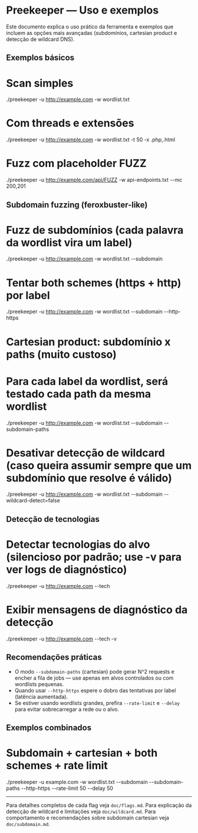 # Preekeeper — Uso e exemplos

Este documento explica o uso prático da ferramenta e exemplos que incluem as opções mais avançadas (subdomínios, cartesian product e detecção de wildcard DNS).

## Exemplos básicos

# Scan simples
./preekeeper -u http://example.com -w wordlist.txt

# Com threads e extensões
./preekeeper -u http://example.com -w wordlist.txt -t 50 -x .php,.html

# Fuzz com placeholder FUZZ
./preekeeper -u http://example.com/api/FUZZ -w api-endpoints.txt --mc 200,201

## Subdomain fuzzing (feroxbuster-like)

# Fuzz de subdomínios (cada palavra da wordlist vira um label)
./preekeeper -u http://example.com -w wordlist.txt --subdomain

# Tentar both schemes (https + http) por label
./preekeeper -u http://example.com -w wordlist.txt --subdomain --http-https

# Cartesian product: subdomínio x paths (muito custoso)
# Para cada label da wordlist, será testado cada path da mesma wordlist
./preekeeper -u http://example.com -w wordlist.txt --subdomain --subdomain-paths

# Desativar detecção de wildcard (caso queira assumir sempre que um subdomínio que resolve é válido)
./preekeeper -u http://example.com -w wordlist.txt --subdomain --wildcard-detect=false

## Detecção de tecnologias

# Detectar tecnologias do alvo (silencioso por padrão; use -v para ver logs de diagnóstico)
./preekeeper -u http://example.com --tech

# Exibir mensagens de diagnóstico da detecção
./preekeeper -u http://example.com --tech -v

## Recomendações práticas

- O modo `--subdomain-paths` (cartesian) pode gerar N^2 requests e encher a fila de jobs — use apenas em alvos controlados ou com wordlists pequenas.
- Quando usar `--http-https` espere o dobro das tentativas por label (latência aumentada).
- Se estiver usando wordlists grandes, prefira `--rate-limit` e `--delay` para evitar sobrecarregar a rede ou o alvo.

## Exemplos combinados

# Subdomain + cartesian + both schemes + rate limit
./preekeeper -u example.com -w wordlist.txt --subdomain --subdomain-paths --http-https --rate-limit 50 --delay 50


---

Para detalhes completos de cada flag veja `doc/flags.md`. Para explicação da detecção de wildcard e limitações veja `doc/wildcard.md`. Para comportamento e recomendações sobre subdomain cartesian veja `doc/subdomain.md`.
